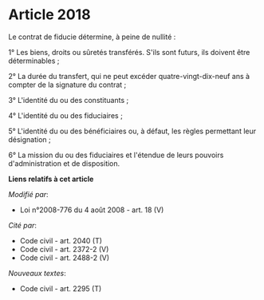 # Article 2018

Le contrat de fiducie détermine, à peine de nullité : 

1° Les biens, droits ou sûretés transférés. S'ils sont futurs, ils doivent être déterminables ; 

2° La durée du transfert, qui ne peut excéder quatre-vingt-dix-neuf ans à compter de la signature du contrat ; 

3° L'identité du ou des constituants ; 

4° L'identité du ou des fiduciaires ; 

5° L'identité du ou des bénéficiaires ou, à défaut, les règles permettant leur désignation ; 

6° La mission du ou des fiduciaires et l'étendue de leurs pouvoirs d'administration et de disposition.

**Liens relatifs à cet article**

_Modifié par_:

  - Loi n°2008-776 du 4 août 2008 - art. 18 (V)

_Cité par_:

  - Code civil - art. 2040 (T)
  - Code civil - art. 2372-2 (V)
  - Code civil - art. 2488-2 (V)

_Nouveaux textes_:

  - Code civil - art. 2295 (T)
